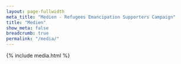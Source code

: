 ```yaml
---
layout: page-fullwidth
meta_title: "Medien - Refugees Emancipation Supporters Campaign"
title: "Medien"
show_meta: false
breadcrumb: true
permalink: "/media/"
---
```


{% include media.html %}
